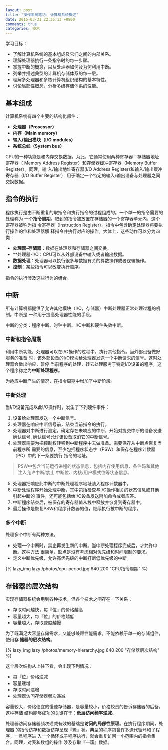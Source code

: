 ```yaml
---
layout: post
title: "操作系统笔记: 计算机系统概述"
date: 2015-03-31 22:36:13 +0800
comments: true
categories: 技术
---
```

学习目标：

+ 了解计算机系统的基本组成及它们之间的内部关系。
+ 理解处理器执行一条指令时的每一步骤。
+ 掌握中断的概念，以及处理器如何及为何利用中断。
+ 列举并描述典型的计算机存储体系的每一层。
+ 理解多处理器和多核计算机组织结构的基本特性。
+ 讨论局部性概念，分析多级存储体系的性能。

## 基本组成

计算机系统有四个主要的结构化部件：

+ **处理器（Prosessor）**
+ **内存（Main memory）**
+ **输入/输出模块（I/O modules）**
+ **系统总线（System bus）**

CPU的一种功能是和内存交换数据，为此，它通常使用两种寄存器：存储器地址寄存器（
Memory Address Register）和存储器缓冲寄存器（Memory Buffer Register）。同理，输
入/输出地址寄存器(I/O Address Register)和输入/输出缓冲寄存器（I/O Buffer Register）
用于确定一个特定的输入/输出设备与处理器之间交换数据。

## 指令的执行

程序执行是由不断重复的取指令和执行指令的过程组成的。一个单一的指令需要的处理称为
一个**指令周期**。取到的指令被放置在存储器的一个寄存器单元内，这个寄存器被称为指
令寄存器（Instruction Register）。指令中包含确定处理器将要执行操作的位和处理器解
释指令并执行对应的操作。大体上，这些动作可以分为四类：

+ **处理器-存储器**：数据在处理器和存储器之间交换。
+ **处理器-I/O：CPU可以从外部设备中输入或者输出数据。
+ **数据处理**：处理器可以执行很多与数据有关的算数操作或者逻辑操作。
+ **控制**：某些指令可以改变执行顺序。

指令的执行涉及这些行为的组合。

## 中断

所有计算机都提供了允许其他模块（I/O，存储器）中断处理器正常处理过程的机制。中断是
一种用于提高处理器性能的手段。

中断的分类：程序中断、时钟中断、I/O中断和硬件失效中断。

### 中断和指令周期

利用中断功能，处理器可以在I/O操作的过程中，执行其他指令。当外部设备做好服务的准备
时，该外部设备的I/O模块给处理器发送一个中断请求的信号。这时处理器会做出响应，暂停
当前程序的处理，转去处理服务于特定I/O设备的程序，这个程序称之为**中断处理程序**。

为适应中断产生的情况，在指令周期中增加了中断阶段。

### 中断处理

当I/O设备完成以此I/O操作时，发生了下列硬件事件：

1. 设备给处理器发送一个中断信号。
2. 处理器在响应中断信号前，结束当前指令的执行。
3. 处理器对中断进行测定，确定存在未响应的中断，开始对提交中断的设备发送确认信号,
   确认信号允许该设备取消它的中断信号。
4. 处理器需要为把控制权转移到中断程序中去做准备。需要保存从中断点恢复当前程序所
   需要的信息，至少包括程序状态字（PSW）和保存在程序计数器（PC）中的下一条要执行
   指令的地址。

> PSW中包含当前运行进程的状态信息，包括内存使用信息、条件码和其他注入允许中断/禁止
  中断位、内核/用户模式位等状态信息。

5. 处理器把响应此中断的中断处理程序地址装入程序计数器中。
6. 中断处理程序开始处理中断，其中包括检查与I/O操作相关的状态信息或其他引起中断的
   事件，还可能包括给I/O设备发送附加命令或者应答。
7. 中断程序结束后，被保存的寄存器值从栈中释放并恢复到寄存器中。
8. 最后操作是恢复PSW和程序计数器的值，继续执行被中断的程序。

### 多个中断

处理多个中断有两种方法。

+ 处理一个中断时，禁止再发生新的中断。当中断处理程序完成后，才允许中断。这种方法
  很简单，缺点是没有考虑相对优先级和时间限制的要求。
+ 定义中断优先级，允许高优先级的中断打断低优先级的中断。

{% lazy_img lazy /photos/cpu-period.jpg 640 200 "CPU指令周期" %}

## 存储器的层次结构

实现存储器系统会用到各种技术，但各个技术之间存在一下关系：

+ 存取时间越快，每『位』的价格越高
+ 容量越大，每『位』的价格越低
+ 容量越大，存取速度越慢

为了既满足大容量存储需求，又能够兼顾性能需求，不能依赖于单一的存储组件，使用**存
储器的层次结构**。

{% lazy_img lazy /photos/memory-hierarchy.jpg 640 200 "存储器层次结构" %}

这个层次结构从上往下看，会出现下列情况：

+ 每『位』价格递减
+ 容量递增
+ 存取时间递增
+ 处理器访问存储器频次递减

容量较大，价格便宜的慢速存储器，是容量较小，价格较贵的告诉存储器的后备。这种存储
结构能够成功的关键在于：**低层访问频率递减**。

处理器访问存储器频次递减有效的基础是**访问的局部性原理**。在执行程序期间，处理器
的指令访存和数据访存呈现『簇』状。典型的程序包含许多迭代循环和子程序，一旦程序进
入一个循环或子程序执行，就会重复访问一小范围内的指令集合。同理，对表和数组的操作
涉及存取『一簇』数据。
